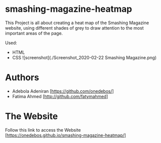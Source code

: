 # smashing-magazine-heatmap
This Project is all about creating a heat map of the Smashing Magazine website, using different shades of grey to draw attention to the most important areas of the page.

Used:
- HTML
- CSS
![screenshot](./Screenshot_2020-02-22 Smashing Magazine.png)
# Authors
- Adebola Adeniran  [https://github.com/onedebos/]
- Fatima Ahmed [http://github.com/fatymahmed]


# The Website
Follow this link to access the Website 
[https://onedebos.github.io/smashing-magazine-heatmap/]

